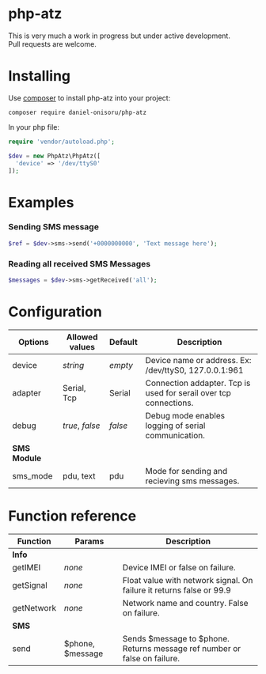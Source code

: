 # php-atz
This is very much a work in progress but under active development.  
Pull requests are welcome.


# Installing
Use [composer](https://getcomposer.org/) to install php-atz into your project:  
```
composer require daniel-onisoru/php-atz
```

In your php file:

```php
require 'vendor/autoload.php';

$dev = new PhpAtz\PhpAtz([
  'device' => '/dev/ttyS0'
]);
```

# Examples
### Sending SMS message
```php
$ref = $dev->sms->send('+0000000000', 'Text message here');
```
### Reading all received SMS Messages
```php
$messages = $dev->sms->getReceived('all');
```

# Configuration
| Options   | Allowed values  | Default     | Description |
| ---       | ---             | ---         | --- |
| device    | *string*        | *empty*      | Device name or address. Ex: /dev/ttyS0, 127.0.0.1:961 |
| adapter   | Serial, Tcp     | Serial | Connection addapter. Tcp is used for serail over tcp connections. |
| debug     | *true*, *false* | *false* | Debug mode enables logging of serial communication. |
| **SMS Module**      |                 |             |             |
| sms_mode  | pdu, text       | pdu | Mode for sending and recieving sms messages. |

# Function reference
| Function  | Params  | Description |
| ---       | ---     | ---         |
| **Info**  |         |             |
| getIMEI   | *none*  | Device IMEI or false on failure. |
| getSignal | *none*  | Float value with network signal. On failure it returns false or 99.9 |
| getNetwork | *none* | Network name and country. False on failure. |
| **SMS**  |         |             |
| send | $phone, $message | Sends $message to $phone. Returns message ref number or false on failure. |
